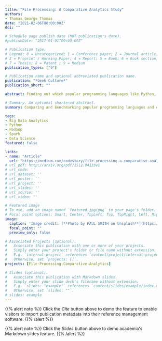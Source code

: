 ```yaml
---
title: "File Processing: A Comparative Analytics Study"
authors:
- Thomas George Thomas
date: "2021-02-06T00:00:00Z"
doi: ""

# Schedule page publish date (NOT publication's date).
#publishDate: "2017-01-01T00:00:00Z"

# Publication type.
# Legend: 0 = Uncategorized; 1 = Conference paper; 2 = Journal article;
# 3 = Preprint / Working Paper; 4 = Report; 5 = Book; 6 = Book section;
# 7 = Thesis; 8 = Patent ; 9 = Medium
publication_types: ["9"]

# Publication name and optional abbreviated publication name.
publication: "*Geek Culture*"
publication_short: ""

abstract: Finding out which popular programming languages like Python, Scala and Java and execution engines like Hadoop and Spark are the quickest or the slowest while file processing. This gives us an idea about which languages or execution engines perform the best and are efficient.

# Summary. An optional shortened abstract.
summary: Comparing and Benchmarking popular programming languages and execution engines

tags:
- Big Data Analytics
- Python
- Hadoop
- Spark
- Data Science
featured: false

links:
- name: "Article"
  url: "https://medium.com/codestory/file-processing-a-comparative-analytics-study-e21b4693b70c"
# url_pdf: http://arxiv.org/pdf/1512.04133v1
# url_code: ''
# url_dataset: ''
# url_poster: ''
# url_project: ''
# url_slides: ''
# url_source: ''
# url_video: ''

# Featured image
# To use, add an image named `featured.jpg/png` to your page's folder. 
# Focal point options: Smart, Center, TopLeft, Top, TopRight, Left, Right, BottomLeft, Bottom, BottomRight
image:
  caption: 'Image credit: [**Photo by PAUL SMITH on Unsplash**](https://miro.medium.com/max/700/0*JAlaohX-4tbRGmg8)'
  focal_point: ""
  preview_only: false

# Associated Projects (optional).
#   Associate this publication with one or more of your projects.
#   Simply enter your project's folder or file name without extension.
#   E.g. `internal-project` references `content/project/internal-project/index.md`.
#   Otherwise, set `projects: []`.
projects: [File-Processing-Comparative-Analytics]

# Slides (optional).
#   Associate this publication with Markdown slides.
#   Simply enter your slide deck's filename without extension.
#   E.g. `slides: "example"` references `content/slides/example/index.md`.
#   Otherwise, set `slides: ""`.
# slides: example
---
```


{{% alert note %}}
Click the *Cite* button above to demo the feature to enable visitors to import publication metadata into their reference management software.
{{% /alert %}}

{{% alert note %}}
Click the *Slides* button above to demo academia's Markdown slides feature.
{{% /alert %}}
